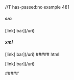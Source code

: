 //T has-passed:no
example 481
##### src
[link] bar](/uri)
##### xml
<?xml version="1.0" encoding="UTF-8"?>
<!DOCTYPE document SYSTEM "CommonMark.dtd">
<document xmlns="http://commonmark.org/xml/1.0">
  <paragraph>
    <text>[link] bar](/uri)</text>
  </paragraph>
</document>
##### html
<p>[link] bar](/uri)</p>
#####
